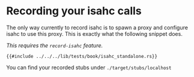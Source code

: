 # Recording your isahc calls

The only way currently to record isahc is to spawn a proxy and configure isahc to use this proxy. This is exactly what
the following snippet does.  

*This requires the `record-isahc` feature.*

```rust,ignore,noplayground,edition2021
{{#include ../../../lib/tests/book/isahc_standalone.rs}}
```

You can find your recorded stubs under `./target/stubs/localhost`